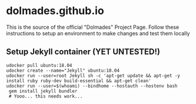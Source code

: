 # dolmades.github.io

This is the source of the official "Dolmades" Project Page.
Follow these instructions to setup an environment to make changes and test them locally

## Setup Jekyll container (YET UNTESTED!) 
```
udocker pull ubuntu:18.04
udocker create --name="Jekyll" ubuntu:18.04
udocker run --user=root Jekyll sh -c 'apt-get update && apt-get -y install ruby ruby-dev build-essential && apt-get clean'
udocker run --user=$(whoami) --bindhome --hostauth --hostenv bash
 gem install jekyll bundler
 # Yooo... this needs work...
```
